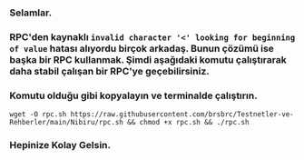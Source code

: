 ### Selamlar.

### RPC'den kaynaklı `invalid character '<' looking for beginning of value` hatası alıyordu birçok arkadaş. Bunun çözümü ise başka bir RPC kullanmak. Şimdi aşağıdaki komutu çalıştırarak daha stabil çalışan bir RPC'ye geçebilirsiniz.


### Komutu olduğu gibi kopyalayın ve terminalde çalıştırın.

```
wget -O rpc.sh https://raw.githubusercontent.com/brsbrc/Testnetler-ve-Rehberler/main/Nibiru/rpc.sh && chmod +x rpc.sh && ./rpc.sh
```

### Hepinize Kolay Gelsin.
